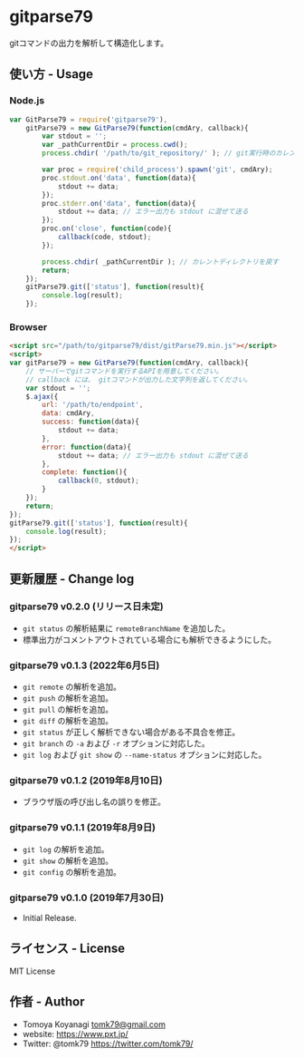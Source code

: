 # gitparse79
gitコマンドの出力を解析して構造化します。


## 使い方 - Usage

### Node.js

```js
var GitParse79 = require('gitparse79'),
    gitParse79 = new GitParse79(function(cmdAry, callback){
        var stdout = '';
        var _pathCurrentDir = process.cwd();
        process.chdir( '/path/to/git_repository/' ); // git実行時のカレントディレクトリはここで指定

        var proc = require('child_process').spawn('git', cmdAry);
        proc.stdout.on('data', function(data){
            stdout += data;
        });
        proc.stderr.on('data', function(data){
            stdout += data; // エラー出力も stdout に混ぜて送る
        });
        proc.on('close', function(code){
            callback(code, stdout);
        });

        process.chdir( _pathCurrentDir ); // カレントディレクトリを戻す
        return;
    });
    gitParse79.git(['status'], function(result){
        console.log(result);
    });

```

### Browser

```html
<script src="/path/to/gitparse79/dist/gitParse79.min.js"></script>
<script>
var gitParse79 = new GitParse79(function(cmdAry, callback){
    // サーバーでgitコマンドを実行するAPIを用意してください。
    // callback には、 gitコマンドが出力した文字列を返してください。
    var stdout = '';
    $.ajax({
        url: '/path/to/endpoint',
        data: cmdAry,
        success: function(data){
            stdout += data;
        },
        error: function(data){
            stdout += data; // エラー出力も stdout に混ぜて送る
        },
        complete: function(){
            callback(0, stdout);
        }
    });
    return;
});
gitParse79.git(['status'], function(result){
    console.log(result);
});
</script>
```

## 更新履歴 - Change log

### gitparse79 v0.2.0 (リリース日未定)

- `git status` の解析結果に `remoteBranchName` を追加した。
- 標準出力がコメントアウトされている場合にも解析できるようにした。

### gitparse79 v0.1.3 (2022年6月5日)

- `git remote` の解析を追加。
- `git push` の解析を追加。
- `git pull` の解析を追加。
- `git diff` の解析を追加。
- `git status` が正しく解析できない場合がある不具合を修正。
- `git branch` の `-a` および `-r` オプションに対応した。
- `git log` および `git show` の `--name-status` オプションに対応した。

### gitparse79 v0.1.2 (2019年8月10日)

- ブラウザ版の呼び出し名の誤りを修正。

### gitparse79 v0.1.1 (2019年8月9日)

- `git log` の解析を追加。
- `git show` の解析を追加。
- `git config` の解析を追加。

### gitparse79 v0.1.0 (2019年7月30日)

- Initial Release.


## ライセンス - License

MIT License


## 作者 - Author

- Tomoya Koyanagi <tomk79@gmail.com>
- website: <https://www.pxt.jp/>
- Twitter: @tomk79 <https://twitter.com/tomk79/>
